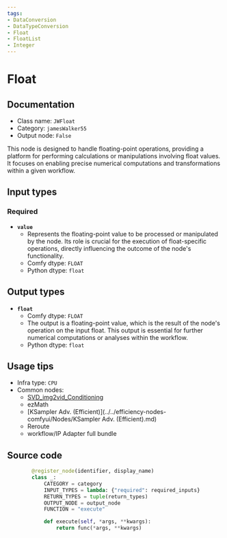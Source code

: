 ```yaml
---
tags:
- DataConversion
- DataTypeConversion
- Float
- FloatList
- Integer
---
```


# Float
## Documentation
- Class name: `JWFloat`
- Category: `jamesWalker55`
- Output node: `False`

This node is designed to handle floating-point operations, providing a platform for performing calculations or manipulations involving float values. It focuses on enabling precise numerical computations and transformations within a given workflow.
## Input types
### Required
- **`value`**
    - Represents the floating-point value to be processed or manipulated by the node. Its role is crucial for the execution of float-specific operations, directly influencing the outcome of the node's functionality.
    - Comfy dtype: `FLOAT`
    - Python dtype: `float`
## Output types
- **`float`**
    - Comfy dtype: `FLOAT`
    - The output is a floating-point value, which is the result of the node's operation on the input float. This output is essential for further numerical computations or analyses within the workflow.
    - Python dtype: `float`
## Usage tips
- Infra type: `CPU`
- Common nodes:
    - [SVD_img2vid_Conditioning](../../Comfy/Nodes/SVD_img2vid_Conditioning.md)
    - ezMath
    - [KSampler Adv. (Efficient)](../../efficiency-nodes-comfyui/Nodes/KSampler Adv. (Efficient).md)
    - Reroute
    - workflow/IP Adapter full bundle



## Source code
```python
        @register_node(identifier, display_name)
        class _:
            CATEGORY = category
            INPUT_TYPES = lambda: {"required": required_inputs}
            RETURN_TYPES = tuple(return_types)
            OUTPUT_NODE = output_node
            FUNCTION = "execute"

            def execute(self, *args, **kwargs):
                return func(*args, **kwargs)

```
